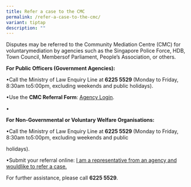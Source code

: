 ```yaml
---
title: Refer a case to the CMC
permalink: /refer-a-case-to-the-cmc/
variant: tiptap
description: ""
---
```

<p>Disputes may be referred to the Community Mediation Centre (CMC) for voluntarymediation
by agencies such as the Singapore Police Force, HDB, Town Council, Membersof
Parliament, People’s Association, or others.</p>
<p></p>
<p><strong>For Public Officers (Government Agencies):</strong>
</p>
<p>•Call the Ministry of Law Enquiry Line at <strong>6225 5529 </strong>(Monday
to Friday, 8:30am to5:00pm, excluding weekends and public holidays).</p>
<p>•Use the <strong>CMC Referral Form</strong>: <a href="https://cmc.intranet.mlaw.gov.sg/agency-login" rel="noopener noreferrer nofollow" target="_blank"><u>Agency Login</u></a>.</p>
<p>•</p>
<p><strong>For Non-Governmental or Voluntary Welfare Organisations:</strong>
</p>
<p>•Call the Ministry of Law Enquiry Line at <strong>6225 5529 </strong>(Monday
to Friday, 8:30am to5:00pm, excluding weekends and public</p>
<p>holidays).</p>
<p>•Submit your referral online: <a href="" rel="noopener nofollow" target="_blank">I am a representative from an agency and wouldlike to refer a case.</a>
</p>
<p>For further assistance, please call <strong>6225 5529</strong>.</p>